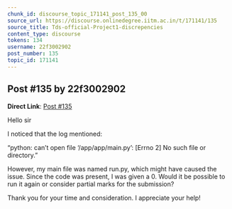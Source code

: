 ```yaml
---
chunk_id: discourse_topic_171141_post_135_00
source_url: https://discourse.onlinedegree.iitm.ac.in/t/171141/135
source_title: Tds-official-Project1-discrepencies
content_type: discourse
tokens: 134
username: 22f3002902
post_number: 135
topic_id: 171141
---
```


## Post #135 by 22f3002902

**Direct Link**: [Post #135](https://discourse.onlinedegree.iitm.ac.in/t/171141/135)

Hello sir

I noticed that the log mentioned:

“python: can’t open file ‘/app/app/main.py’: [Errno 2] No such file or directory.”

However, my main file was named run.py, which might have caused the issue. Since the code was present, I was given a 0. Would it be possible to run it again or consider partial marks for the submission?

Thank you for your time and consideration. I appreciate your help!
